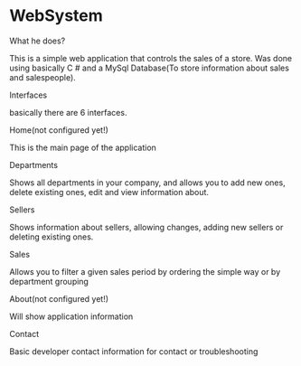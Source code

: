 # WebSystem

What he does?

This is a simple web application that controls the sales of a store.
Was done using basically C # and a MySql Database(To store information about sales and salespeople).

Interfaces

basically there are 6 interfaces.

Home(not configured yet!)

This is the main page of the application

Departments

Shows all departments in your company, and allows you to add new ones, delete existing ones, edit and view information about.

Sellers

Shows information about sellers, allowing changes, adding new sellers or deleting existing ones.

Sales

Allows you to filter a given sales period by ordering the simple way or by department grouping

About(not configured yet!)

Will show application information

Contact

Basic developer contact information for contact or troubleshooting
